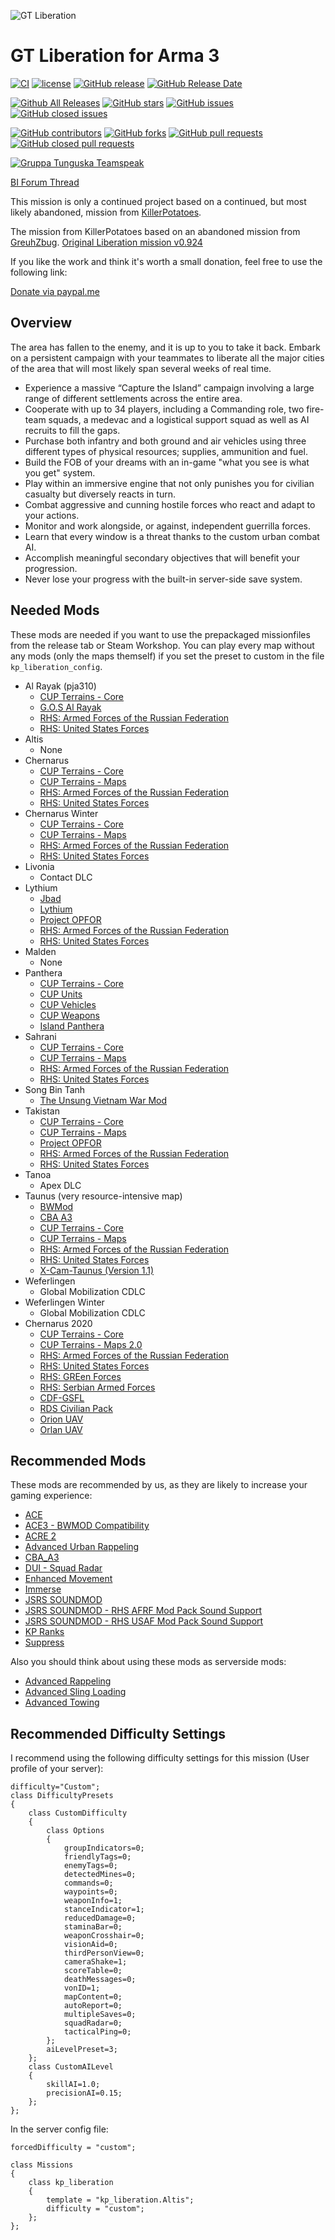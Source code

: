 ![GT Liberation](https://www.killahpotatoes.de/images/arma/liberation.png)

# GT Liberation for Arma 3

[![CI](https://github.com/dabako/gt-Liberation/workflows/CI/badge.svg)](https://github.com/dabako/gt-Liberation/actions?query=workflow%3ACI)
[![license](https://img.shields.io/github/license/dabako/gt-Liberation.svg)](https://github.com/dabako/gt-Liberation/blob/master/LICENSE.md)
[![GitHub release](https://img.shields.io/github/release/dabako/gt-Liberation.svg)](https://github.com/dabako/gt-Liberation/releases)
[![GitHub Release Date](https://img.shields.io/github/release-date/dabako/gt-Liberation.svg)](https://github.com/dabako/gt-Liberation/releases)

[![Github All Releases](https://img.shields.io/github/downloads/dabako/gt-Liberation/total.svg)](https://github.com/dabako/gt-Liberation)
[![GitHub stars](https://img.shields.io/github/stars/dabako/gt-Liberation)](https://github.com/dabako/gt-liberation/stargazers)
[![GitHub issues](https://img.shields.io/github/issues-raw/dabako/gt-Liberation.svg)](https://github.com/dabako/gt-Liberation/issues)
[![GitHub closed issues](https://img.shields.io/github/issues-closed-raw/dabako/gt-Liberation.svg)](https://github.com/dabako/gt-Liberation/issues?q=is%3Aissue+is%3Aclosed)

[![GitHub contributors](https://img.shields.io/github/contributors/dabako/gt-Liberation)](https://github.com/dabako/gt-Liberation/graphs/contributors)
[![GitHub forks](https://img.shields.io/github/forks/dabako/gt-Liberation)](https://github.com/dabako/gt-Liberation/network)
[![GitHub pull requests](https://img.shields.io/github/issues-pr-raw/dabako/gt-Liberation.svg)](https://github.com/dabako/gt-Liberation/pulls)
[![GitHub closed pull requests](https://img.shields.io/github/issues-pr-closed-raw/dabako/gt-Liberation.svg)](https://github.com/dabako/gt-Liberation/pulls?q=is%3Apr+is%3Aclosed)

[![Gruppa Tunguska Teamspeak](DabakoWorld.de)](https://ts.dabakoworld.de)

[BI Forum Thread](https://forums.bistudio.com/topic/202711-mpcti-coop-liberation-continued/)


This mission is only a continued project based on a continued, but most likely abandoned, mission from [KillerPotatoes](https://github.com/KillahPotatoes/KP-Liberation).

The mission from KillerPotatoes based on an abandoned mission from [GreuhZbug](https://github.com/GreuhZbug).
[Original Liberation mission v0.924](https://github.com/GreuhZbug/greuh_liberation.Altis)

If you like the work and think it's worth a small donation, feel free to use the following link:

[Donate via paypal.me](https://www.paypal.me/dabakoworld)

## Overview
The area has fallen to the enemy, and it is up to you to take it back. Embark on a persistent campaign with your teammates to liberate all the major cities of the area that will most likely span several weeks of real time.
* Experience a massive “Capture the Island” campaign involving a large range of different settlements across the entire area.
* Cooperate with up to 34 players, including a Commanding role, two fire-team squads, a medevac and a logistical support squad as well as AI recruits to fill the gaps.
* Purchase both infantry and both ground and air vehicles using three different types of physical resources; supplies, ammunition and fuel.
* Build the FOB of your dreams with an in-game "what you see is what you get" system.
* Play within an immersive engine that not only punishes you for civilian casualty but diversely reacts in turn.
* Combat aggressive and cunning hostile forces who react and adapt to your actions.
* Monitor and work alongside, or against, independent guerrilla forces.
* Learn that every window is a threat thanks to the custom urban combat AI.
* Accomplish meaningful secondary objectives that will benefit your progression.
* Never lose your progress with the built-in server-side save system.

## Needed Mods
These mods are needed if you want to use the prepackaged missionfiles from the release tab or Steam Workshop.
You can play every map without any mods (only the maps themself) if you set the preset to custom in the file `kp_liberation_config`.
* Al Rayak (pja310)
    * [CUP Terrains - Core](http://steamcommunity.com/sharedfiles/filedetails/?id=583496184)
    * [G.O.S Al Rayak](http://steamcommunity.com/sharedfiles/filedetails/?id=648172507)
    * [RHS: Armed Forces of the Russian Federation](http://steamcommunity.com/sharedfiles/filedetails/?id=843425103)
    * [RHS: United States Forces](http://steamcommunity.com/sharedfiles/filedetails/?id=843577117)
* Altis
    * None
* Chernarus
    * [CUP Terrains - Core](http://steamcommunity.com/sharedfiles/filedetails/?id=583496184)
    * [CUP Terrains - Maps](http://steamcommunity.com/sharedfiles/filedetails/?id=583544987)
    * [RHS: Armed Forces of the Russian Federation](http://steamcommunity.com/sharedfiles/filedetails/?id=843425103)
    * [RHS: United States Forces](http://steamcommunity.com/sharedfiles/filedetails/?id=843577117)
* Chernarus Winter
    * [CUP Terrains - Core](http://steamcommunity.com/sharedfiles/filedetails/?id=583496184)
    * [CUP Terrains - Maps](http://steamcommunity.com/sharedfiles/filedetails/?id=583544987)
    * [RHS: Armed Forces of the Russian Federation](http://steamcommunity.com/sharedfiles/filedetails/?id=843425103)
    * [RHS: United States Forces](http://steamcommunity.com/sharedfiles/filedetails/?id=843577117)
* Livonia
    * Contact DLC
* Lythium
    * [Jbad](http://steamcommunity.com/sharedfiles/filedetails/?id=520618345)
    * [Lythium](http://steamcommunity.com/sharedfiles/filedetails/?id=909547724)
    * [Project OPFOR](http://steamcommunity.com/sharedfiles/filedetails/?id=735566597)
    * [RHS: Armed Forces of the Russian Federation](http://steamcommunity.com/sharedfiles/filedetails/?id=843425103)
    * [RHS: United States Forces](http://steamcommunity.com/sharedfiles/filedetails/?id=843577117)
* Malden
    * None
* Panthera
    * [CUP Terrains - Core](http://steamcommunity.com/sharedfiles/filedetails/?id=583496184)
    * [CUP Units](https://steamcommunity.com/sharedfiles/filedetails/?id=497661914)
    * [CUP Vehicles](https://steamcommunity.com/sharedfiles/filedetails/?id=541888371)
    * [CUP Weapons](https://steamcommunity.com/sharedfiles/filedetails/?id=497660133)
    * [Island Panthera](https://steamcommunity.com/sharedfiles/filedetails/?id=708278910)
* Sahrani
    * [CUP Terrains - Core](http://steamcommunity.com/sharedfiles/filedetails/?id=583496184)
    * [CUP Terrains - Maps](http://steamcommunity.com/sharedfiles/filedetails/?id=583544987)
    * [RHS: Armed Forces of the Russian Federation](http://steamcommunity.com/sharedfiles/filedetails/?id=843425103)
    * [RHS: United States Forces](http://steamcommunity.com/sharedfiles/filedetails/?id=843577117)
* Song Bin Tanh
    * [The Unsung Vietnam War Mod](https://steamcommunity.com/sharedfiles/filedetails/?id=943001311)
* Takistan
    * [CUP Terrains - Core](http://steamcommunity.com/sharedfiles/filedetails/?id=583496184)
    * [CUP Terrains - Maps](http://steamcommunity.com/sharedfiles/filedetails/?id=583544987)
    * [Project OPFOR](http://steamcommunity.com/sharedfiles/filedetails/?id=735566597)
    * [RHS: Armed Forces of the Russian Federation](http://steamcommunity.com/sharedfiles/filedetails/?id=843425103)
    * [RHS: United States Forces](http://steamcommunity.com/sharedfiles/filedetails/?id=843577117)
* Tanoa
    * Apex DLC
* Taunus (very resource-intensive map)
    * [BWMod](http://steamcommunity.com/sharedfiles/filedetails/?id=1200127537)
    * [CBA A3](http://steamcommunity.com/sharedfiles/filedetails/?id=450814997)
    * [CUP Terrains - Core](http://steamcommunity.com/sharedfiles/filedetails/?id=583496184)
    * [CUP Terrains - Maps](http://steamcommunity.com/sharedfiles/filedetails/?id=583544987)
    * [RHS: Armed Forces of the Russian Federation](http://steamcommunity.com/sharedfiles/filedetails/?id=843425103)
    * [RHS: United States Forces](http://steamcommunity.com/sharedfiles/filedetails/?id=843577117)
    * [X-Cam-Taunus (Version 1.1)](http://steamcommunity.com/sharedfiles/filedetails/?id=836147398)
* Weferlingen
    * Global Mobilization CDLC
* Weferlingen Winter
    * Global Mobilization CDLC
* Chernarus 2020
    * [CUP Terrains - Core](http://steamcommunity.com/sharedfiles/filedetails/?id=583496184)
    * [CUP Terrains - Maps 2.0](https://steamcommunity.com/sharedfiles/filedetails/?id=1981964169)
    * [RHS: Armed Forces of the Russian Federation](http://steamcommunity.com/sharedfiles/filedetails/?id=843425103)
    * [RHS: United States Forces](http://steamcommunity.com/sharedfiles/filedetails/?id=843577117)
    * [RHS: GREen Forces](https://steamcommunity.com/sharedfiles/filedetails/?id=843593391)
    * [RHS: Serbian Armed Forces](https://steamcommunity.com/sharedfiles/filedetails/?id=843632231)
    * [CDF-GSFL](https://steamcommunity.com/sharedfiles/filedetails/?id=2872102180)
    * [RDS Civilian Pack](https://steamcommunity.com/sharedfiles/filedetails/?id=612930542)
    * [Orion UAV](https://steamcommunity.com/sharedfiles/filedetails/?id=3093850989)
    * [Orlan UAV](https://steamcommunity.com/sharedfiles/filedetails/?id=3083949886)


## Recommended Mods
These mods are recommended by us, as they are likely to increase your gaming experience:
* [ACE](https://steamcommunity.com/sharedfiles/filedetails/?id=463939057)
* [ACE3 - BWMOD Compatibility](https://steamcommunity.com/sharedfiles/filedetails/?id=1200145989)
* [ACRE 2](https://steamcommunity.com/sharedfiles/filedetails/?id=751965892)
* [Advanced Urban Rappeling](https://steamcommunity.com/sharedfiles/filedetails/?id=730310357)
* [CBA_A3](https://steamcommunity.com/sharedfiles/filedetails/?id=450814997)
* [DUI - Squad Radar](https://steamcommunity.com/sharedfiles/filedetails/?id=1638341685)
* [Enhanced Movement](https://steamcommunity.com/sharedfiles/filedetails/?id=333310405)
* [Immerse](https://steamcommunity.com/sharedfiles/filedetails/?id=825172265)
* [JSRS SOUNDMOD](https://steamcommunity.com/sharedfiles/filedetails/?id=861133494)
* [JSRS SOUNDMOD - RHS AFRF Mod Pack Sound Support](https://steamcommunity.com/sharedfiles/filedetails/?id=945476727)
* [JSRS SOUNDMOD - RHS USAF Mod Pack Sound Support](https://steamcommunity.com/sharedfiles/filedetails/?id=1180533757)
* [KP Ranks](https://steamcommunity.com/sharedfiles/filedetails/?id=741621641)
* [Suppress](https://steamcommunity.com/sharedfiles/filedetails/?id=825174634)

Also you should think about using these mods as serverside mods:
* [Advanced Rappeling](http://steamcommunity.com/sharedfiles/filedetails/?id=713709341)
* [Advanced Sling Loading](http://steamcommunity.com/sharedfiles/filedetails/?id=615007497)
* [Advanced Towing](http://steamcommunity.com/sharedfiles/filedetails/?id=639837898)

## Recommended Difficulty Settings
I recommend using the following difficulty settings for this mission (User profile of your server):
```
difficulty="Custom";
class DifficultyPresets
{
    class CustomDifficulty
    {
        class Options
        {
            groupIndicators=0;
            friendlyTags=0;
            enemyTags=0;
            detectedMines=0;
            commands=0;
            waypoints=0;
            weaponInfo=1;
            stanceIndicator=1;
            reducedDamage=0;
            staminaBar=0;
            weaponCrosshair=0;
            visionAid=0;
            thirdPersonView=0;
            cameraShake=1;
            scoreTable=0;
            deathMessages=0;
            vonID=1;
            mapContent=0;
            autoReport=0;
            multipleSaves=0;
            squadRadar=0;
            tacticalPing=0;
        };
        aiLevelPreset=3;
    };
    class CustomAILevel
    {
        skillAI=1.0;
        precisionAI=0.15;
    };
};
```

In the server config file:
```
forcedDifficulty = "custom";

class Missions
{
    class kp_liberation
    {
        template = "kp_liberation.Altis";
        difficulty = "custom";
    };
};
```
